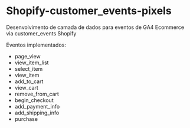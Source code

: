 # Shopify-customer_events-pixels
Desenvolvimento de camada de dados para eventos de GA4 Ecommerce via customer_events Shopify

Eventos implementados:

- page_view
- view_item_list
- select_item
- view_item
- add_to_cart
- view_cart
- remove_from_cart
- begin_checkout
- add_payment_info
- add_shipping_info
- purchase
